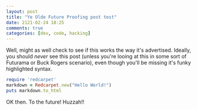 ```yaml
---
layout: post
title: "Ye Olde Future Proofing post test"
date: 2121-02-24 18:25
comments: true
categories: [dev, code, hacking]
---
```

Well, might as well check to see if this works the way it's advertised.
Ideally, you should *never* see this post (unless you're looing at this
in some sort of Futurama or Buck Rogers scenario), even though you'll be
missing it's funky highlighted syntax.

```ruby
require 'redcarpet'
markdown = Redcarpet.new("Hello World!")
puts markdown.to_html
```

OK then. To the future! Huzzah!!



